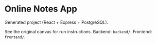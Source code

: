 # Online Notes App

Generated project (React + Express + PostgreSQL).

See the original canvas for run instructions. Backend: `backend/`. Frontend: `frontend/`.
